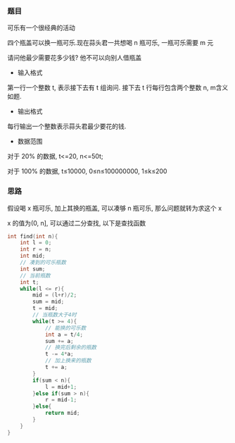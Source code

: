 <!--
 * @Description: 
 * @Version: 1.0
 * @Author: DaLao
 * @Email: dalao@xxx.com
 * @Date: 2021-01-16 17:59:35
 * @LastEditors: dalao
 * @LastEditTime: 2022-04-03 22:48:46
-->

### 题目


可乐有一个很经典的活动

四个瓶盖可以换一瓶可乐.现在蒜头君一共想喝 n 瓶可乐, 一瓶可乐需要 m 元

请问他最少需要花多少钱? 他不可以向别人借瓶盖

- 输入格式

第一行一个整数 t, 表示接下去有 t 组询问. 接下去 t 行每行包含两个整数 n, m含义如题.


- 输出格式

每行输出一个整数表示蒜头君最少要花的钱.


- 数据范围

对于 20% 的数据, t<=20, n<=50t;

对于 100% 的数据, t≤10000, 0≤n≤100000000, 1≤k≤200



### 思路


假设喝 x 瓶可乐, 加上其换的瓶盖, 可以凑够 n 瓶可乐, 那么问题就转为求这个 x

x 的值为(0, n], 可以通过二分查找, 以下是查找函数

```c
int find(int n){
    int l = 0;
    int r = n;
    int mid;
    // 凑到的可乐瓶数
    int sum;
    // 当前瓶数
    int t;
    while(l <= r){
        mid = (l+r)/2;
        sum = mid;
        t = mid;
        // 当瓶数大于4时
        while(t >= 4){
            // 能换的可乐数
            int a = t/4;
            sum += a;
            // 换完后剩余的瓶数
            t -= 4*a;
            // 加上换来的瓶数
            t += a;
        }
        if(sum < n){
            l = mid+1;
        }else if(sum > n){
            r = mid-1;
        }else{
            return mid;
        }
    }
}
```